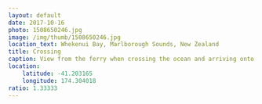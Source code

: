 ```yaml
---
layout: default
date: 2017-10-16
photo: 1508650246.jpg
image: /img/thumb/1508650246.jpg
location_text: Whekenui Bay, Marlborough Sounds, New Zealand
title: Crossing
caption: View from the ferry when crossing the ocean and arriving onto the South Island of New Zealand. That second island is much nicer than the first one but so empty! It's just about lakes, waterfalls, mountain ranges and no people!
location:
    latitude: -41.203165
    longitude: 174.304018
ratio: 1.33333
---
```

